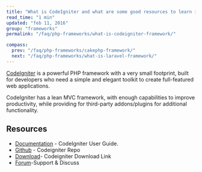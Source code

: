 ```yaml
---
title: "What is CodeIgniter and what are some good resources to learn it?"
read_time: "1 min"
updated: "feb 11, 2016"
group: "frameworks"
permalink: "/faq/php-frameworks/what-is-codeigniter-framework/"

compass:
  prev: "/faq/php-frameworks/cakephp-framework/"
  next: "/faq/php-frameworks/what-is-laravel-framework/"
---
```



[CodeIgniter](http://www.codeigniter.com/) is a powerful PHP framework with a very small footprint, built for developers who need a simple and elegant toolkit to create full-featured web applications.

CodeIgniter has a lean MVC framework, with enough capabilities to improve productivity, while providing for third-party addons/plugins for additional functionality.

## Resources

* [Documentation](http://www.codeigniter.com/user_guide/) - CodeIgniter User Guide.
* [Github](https://github.com/bcit-ci/CodeIgniter) - Codeigniter Repo
* [Download](https://www.codeigniter.com/download)- Codeigniter Download Link
* [Forum](http://forum.codeigniter.com/)-Support & Discuss
